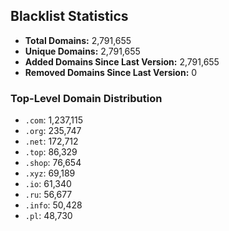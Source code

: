 ## Blacklist Statistics

- **Total Domains:** 2,791,655
- **Unique Domains:** 2,791,655
- **Added Domains Since Last Version:** 2,791,655
- **Removed Domains Since Last Version:** 0

### Top-Level Domain Distribution

-  `.com`: 1,237,115
-  `.org`: 235,747
-  `.net`: 172,712
-  `.top`: 86,329
-  `.shop`: 76,654
-  `.xyz`: 69,189
-  `.io`: 61,340
-  `.ru`: 56,677
-  `.info`: 50,428
-  `.pl`: 48,730

